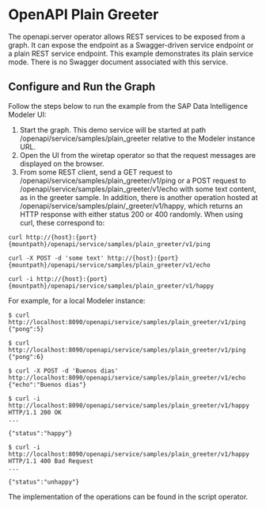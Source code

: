 <!-- loio54d279dbd83640bcab2a2a077c103d67 -->

# OpenAPI Plain Greeter

The openapi.server operator allows REST services to be exposed from a graph. It can expose the endpoint as a Swagger-driven service endpoint or a plain REST service endpoint. This example demonstrates its plain service mode. There is no Swagger document associated with this service.



<a name="loio54d279dbd83640bcab2a2a077c103d67__section_w4x_mhb_v2b"/>

## Configure and Run the Graph

Follow the steps below to run the example from the SAP Data Intelligence Modeler UI:

1.  Start the graph. This demo service will be started at path /openapi/service/samples/plain\_greeter relative to the Modeler instance URL.
2.  Open the UI from the wiretap operator so that the request messages are displayed on the browser.
3.  From some REST client, send a GET request to /openapi/service/samples/plain\_greeter/v1/ping or a POST request to /openapi/service/samples/plain\_greeter/v1/echo with some text content, as in the greeter sample. In addition, there is another operation hosted at /openapi/service/samples/plain/\_greeter/v1/happy, which returns an HTTP response with either status 200 or 400 randomly. When using curl, these correspond to:

```
curl http://{host}:{port}{mountpath}/openapi/service/samples/plain_greeter/v1/ping

curl -X POST -d 'some text' http://{host}:{port}{mountpath}/openapi/service/samples/plain_greeter/v1/echo

curl -i http://{host}:{port}{mountpath}/openapi/service/samples/plain_greeter/v1/happy
```

For example, for a local Modeler instance:

```
$ curl http://localhost:8090/openapi/service/samples/plain_greeter/v1/ping
{"pong":5}

$ curl http://localhost:8090/openapi/service/samples/plain_greeter/v1/ping
{"pong":6}

$ curl -X POST -d 'Buenos dias' http://localhost:8090/openapi/service/samples/plain_greeter/v1/echo
{"echo":"Buenos dias"}

$ curl -i http://localhost:8090/openapi/service/samples/plain_greeter/v1/happy
HTTP/1.1 200 OK
...

{"status":"happy"}

$ curl -i http://localhost:8090/openapi/service/samples/plain_greeter/v1/happy
HTTP/1.1 400 Bad Request
...

{"status":"unhappy"}
```

The implementation of the operations can be found in the script operator.

